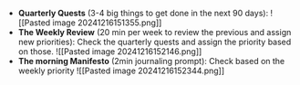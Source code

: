 
- **Quarterly Quests** (3-4 big things to get done in the next  90 days): ![[Pasted image 20241216151355.png]]
- **The Weekly Review** (20 min per week to review the previous and assign new priorities): Check the quarterly quests and assign the priority based on those. ![[Pasted image 20241216152146.png]]
- **The morning Manifesto** (2min journaling prompt): Check based on the weekly priority ![[Pasted image 20241216152344.png]] 